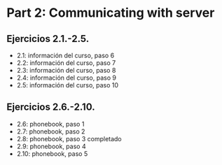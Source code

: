 # Part 2: Communicating with server

## Ejercicios 2.1.-2.5.

- 2.1: información del curso, paso 6
- 2.2: información del curso, paso 7
- 2.3: información del curso, paso 8
- 2.4: información del curso, paso 9
- 2.5: información del curso, paso 10

## Ejercicios 2.6.-2.10.

- 2.6: phonebook, paso 1
- 2.7: phonebook, paso 2
- 2.8: phonebook, paso 3 completado
- 2.9: phonebook, paso 4
- 2.10: phonebook, paso 5
